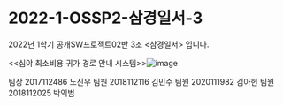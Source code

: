 # 2022-1-OSSP2-삼경일서-3
2022년 1학기 공개SW프로젝트02반 3조 <삼경일서> 입니다.

<<심야 최소비용 귀가 경로 안내 시스템>>![image](https://user-images.githubusercontent.com/101381501/162566963-8c9b77cc-2471-47a9-aa7d-1542d5587b7a.png)


팀장 2017112486 노진우
팀원 2018112116 김민수
팀원 2020111982 김아현
팀원 2018112025 박익범

